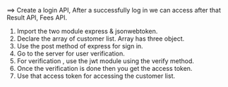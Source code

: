 ==> Create a login API, After a successfully log in we can access after that Result API, Fees API.


1. Import the two module express & jsonwebtoken.
2. Declare the array of customer list. Array has three object.
3. Use the post method of express for sign in.
4. Go to the server for user verification.
5. For verification , use the jwt module using the verify method.
6. Once the verification is done then you get the access token.
7. Use that access token for accessing the customer list.